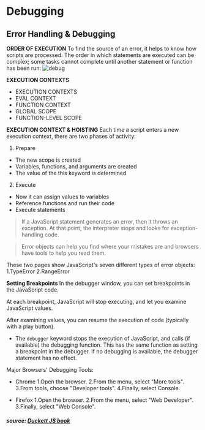 #                                                       Debugging


 ## Error Handling & Debugging
 
 **ORDER OF EXECUTION**
 To find the source of an error, it helps to know how scripts are processed.
The order in which statements are executed can be complex; some tasks
cannot complete until another statement or function has been run:
![debug](https://www.oreilly.com/library/view/javascript-and-jquery/9781118531648/images/p452-001.jpg)

**EXECUTION CONTEXTS**
* EXECUTION CONTEXTS
* EVAL CONTEXT
* FUNCTION CONTEXT
* GLOBAL SCOPE
* FUNCTION-LEVEL SCOPE

**EXECUTION CONTEXT & HOISTING**
Each time a script enters a new execution context, there are two phases of activity:
1. Prepare
  * The new scope is created
  * Variables, functions, and arguments are created
  * The value of the this keyword is determined
2. Execute
  * Now it can assign values to variables
  * Reference functions and run their code
  * Execute statements
  
>If a JavaScript statement generates an error, then it throws an exception.
At that point, the interpreter stops and looks for exception-handling code.

>Error objects can help you find where your mistakes are
and browsers have tools to help you read them.

These two pages show JavaScript's seven different types of error objects:
1.TypeError
2.RangeError

**Setting Breakpoints**
In the debugger window, you can set breakpoints in the JavaScript code.

At each breakpoint, JavaScript will stop executing, and let you examine JavaScript values.

After examining values, you can resume the execution of code (typically with a play button).

* The `debugger` keyword stops the execution of JavaScript, and calls (if available) the debugging function. This has the same function as setting a breakpoint in the debugger. If no debugging is available, the debugger statement has no effect.

Major Browsers' Debugging Tools:

* Chrome
1.Open the browser.
2.From the menu, select "More tools".
3.From tools, choose "Developer tools".
4.Finally, select Console.

* Firefox
1.Open the browser.
2.From the menu, select "Web Developer".
3.Finally, select "Web Console".

##### source: [Duckett JS book](http://www.wiley.com/WileyCDA/WileyTitle/productCd-1119038634.html)
